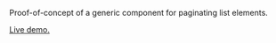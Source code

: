 Proof-of-concept of a generic component for paginating list elements.

<a href="https://aarmour.github.io/element-pagination-poc">Live demo.</a>

